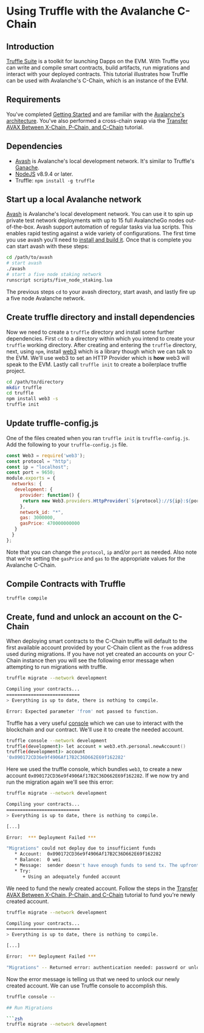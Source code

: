 # Using Truffle with the Avalanche C-Chain

## Introduction

[Truffle Suite](https://www.trufflesuite.com) is a toolkit for launching Dapps on the EVM. With Truffle you can write and compile smart contracts, build artifacts, run migrations and interact with your deployed contracts. This tutorial illustrates how Truffle can be used with Avalanche's C-Chain, which is an instance of the EVM.

## Requirements

You've completed [Getting Started](../../getting-started.md) and are familiar with the [Avalanche's architecture](../../../learn/platform-overview/). You've also performed a cross-chain swap via the [Transfer AVAX Between X-Chain, P-Chain, and C-Chain](../../tutorials/platform/transfer-avax-between-x-chain-and-p-chain) tutorial.

## Dependencies

* [Avash](https://github.com/ava-labs/avash) is Avalanche's local development network. It's similar to Truffle's [Ganache](https://www.trufflesuite.com/ganache).
* [NodeJS](https://nodejs.org/en) v8.9.4 or later.
* Truffle: `npm install -g truffle`

## Start up a local Avalanche network

[Avash](https://github.com/ava-labs/avash) is Avalanche's local development network. You can use it to spin up private test network deployments with up to 15 full AvalancheGo nodes out-of-the-box. Avash support automation of regular tasks via lua scripts. This enables rapid testing against a wide variety of configurations. The first time you use avash you'll need to [install and build it](https://github.com/ava-labs/avash#quick-setup). Once that is complete you can start avash with these steps:

```zsh
cd /path/to/avash
# start avash
./avash
# start a five node staking network
runscript scripts/five_node_staking.lua
```

The previous steps `cd` to your avash directory, start avash, and lastly fire up a five node Avalanche network.

## Create truffle directory and install dependencies

Now we need to create a `truffle` directory and install some further dependencies. First `cd` to a directory within which you intend to create your `truffle` working directory. After creating and entering the `truffle` directory, next, using `npm`, install [web3](https://web3js.readthedocs.io) which is a library though which we can talk to the EVM. We'll use web3 to set an HTTP Provider which is **how** web3 will speak to the EVM. Lastly call `truffle init` to create a boilerplace truffle project.

```zsh
cd /path/to/directory
mkdir truffle
cd truffle
npm install web3 -s
truffle init
```

## Update truffle-config.js

One of the files created when you ran `truffle init` is `truffle-config.js`. Add the following to your `truffle-config.js` file.

```js
const Web3 = require('web3');
const protocol = "http";
const ip = "localhost";
const port = 9650;
module.exports = {
  networks: {
   development: {
     provider: function() {
      return new Web3.providers.HttpProvider(`${protocol}://${ip}:${port}/ext/bc/C/rpc`)
     },
     network_id: "*",
     gas: 3000000,
     gasPrice: 470000000000
   }
  }
};
```

Note that you can change the `protocol`, `ip` and/or `port` as needed. Also note that we're setting the `gasPrice` and `gas` to the appropriate values for the Avalanche C-Chain.

## Compile Contracts with Truffle

```zsh
truffle compile
```

## Create, fund and unlock an account on the C-Chain

When deploying smart contracts to the C-Chain truffle will default to the first available account provided by your C-Chain client as the `from` address used during migrations. If you have not yet created an accounts on your C-Chain instance then you will see the following error message when attempting to run migrations with truffle.

```zsh
truffle migrate --network development

Compiling your contracts...
===========================
> Everything is up to date, there is nothing to compile.

Error: Expected parameter 'from' not passed to function.
```

Truffle has a very useful [console](https://www.trufflesuite.com/docs/truffle/reference/truffle-commands#console) which we can use to interact with the blockchain and our contract. We'll use it to create the needed account.

```zsh
truffle console --network development
truffle(development)> let account = web3.eth.personal.newAccount()
truffle(development)> account
'0x090172CD36e9f4906Af17B2C36D662E69f162282'
```

Here we used the truffle console, which bundles `web3`, to create a new account `0x090172CD36e9f4906Af17B2C36D662E69f162282`. If we now try and run the migration again we'll see this error:

```zsh
truffle migrate --network development

Compiling your contracts...
===========================
> Everything is up to date, there is nothing to compile.

[...]

Error:  *** Deployment Failed ***

"Migrations" could not deploy due to insufficient funds
   * Account:  0x090172CD36e9f4906Af17B2C36D662E69f162282
   * Balance:  0 wei
   * Message:  sender doesn't have enough funds to send tx. The upfront cost is: 1410000000000000000 and the sender's account only has: 0
   * Try:
      + Using an adequately funded account
```

We need to fund the newly created account. Follow the steps in the [Transfer AVAX Between X-Chain, P-Chain, and C-Chain](../../tutorials/platform/transfer-avax-between-x-chain-and-p-chain) tutorial to fund you're newly created account.

```zsh
truffle migrate --network development

Compiling your contracts...
===========================
> Everything is up to date, there is nothing to compile.

[...]

Error:  *** Deployment Failed ***

"Migrations" -- Returned error: authentication needed: password or unlock.
```

Now the error message is telling us that we need to unlock our newly created account. We can use Truffle console to accomplish this.

```zsh
truffle console --

## Run Migrations

```zsh
truffle migrate --network development
```
